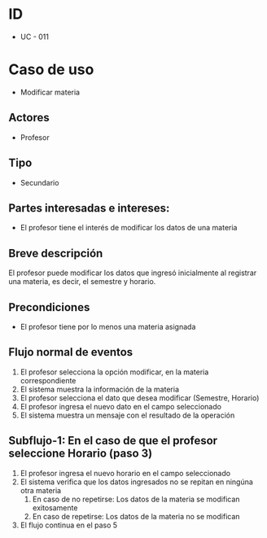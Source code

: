 # ID
- UC - 011

# Caso de uso
- Modificar materia

## Actores
- Profesor

## Tipo
- Secundario

## Partes interesadas e intereses:
- El profesor tiene el interés de modificar los datos de una materia

## Breve descripción
El profesor puede modificar los datos que ingresó inicialmente al registrar una materia, es decir, el semestre y horario.

## Precondiciones
- El profesor tiene por lo menos una materia asignada

## Flujo normal de eventos

1. El profesor selecciona la opción modificar, en la materia correspondiente
2. El sistema muestra la información de la materia
3. El profesor selecciona el dato que desea modificar (Semestre, Horario)
4. El profesor ingresa el nuevo dato en el campo seleccionado
6. El sistema muestra un mensaje con el resultado de la operación 

## Subflujo-1: En el caso de que el profesor seleccione Horario (paso 3)

1. El profesor ingresa el nuevo horario en el campo seleccionado
2. El sistema verifica que los datos ingresados no se repitan en ningúna otra materia
   1. En caso de no repetirse: Los datos de la materia se modifican exitosamente
   2. En caso de repetirse: Los datos de la materia no se modifican
3. El flujo continua en el paso 5

